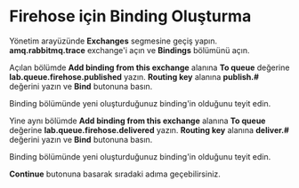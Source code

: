 # Firehose için Binding Oluşturma

Yönetim arayüzünde **Exchanges** segmesine geçiş yapın. **amq.rabbitmq.trace** exchange'i açın ve **Bindings** bölümünü açın.

Açılan bölümde **Add binding from this exchange** alanına **To queue** değerine **lab.queue.firehose.published** yazın. **Routing key** alanına **publish.#** değerini yazın ve **Bind** butonuna basın.

Binding bölümünde yeni oluşturduğunuz binding'in olduğunu teyit edin.

Yine aynı bölümde **Add binding from this exchange** alanına **To queue** değerine **lab.queue.firehose.delivered** yazın. **Routing key** alanına **deliver.#** değerini yazın ve **Bind** butonuna basın.

Binding bölümünde yeni oluşturduğunuz binding'in olduğunu teyit edin.

**Continue** butonuna basarak sıradaki adıma geçebilirsiniz.
